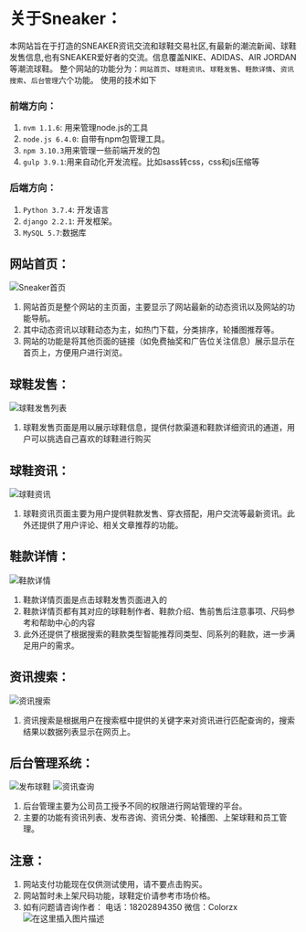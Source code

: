 # 关于Sneaker：
本网站旨在于打造的SNEAKER资讯交流和球鞋交易社区,有最新的潮流新闻、球鞋发售信息,也有SNEAKER爱好者的交流。信息覆盖NIKE、ADIDAS、AIR JORDAN等潮流球鞋。
整个网站的功能分为：`网站首页`、`球鞋资讯`、`球鞋发售`、`鞋款详情`、`资讯搜索`、`后台管理`六个功能。
使用的技术如下
### 前端方向：
1.  `nvm 1.1.6`: 用来管理node.js的工具
2. `node.js 6.4.0`: 自带有npm包管理工具。
3. `npm 3.10.3`用来管理一些前端开发的包
4. `gulp 3.9.1`:用来自动化开发流程。比如sass转css，css和js压缩等
### 后端方向：
1.  `Python 3.7.4`: 开发语言
2. `django 2.2.1`: 开发框架。
3. `MySQL 5.7`:数据库


## 网站首页：
![Sneaker首页](https://img-blog.csdnimg.cn/20190713120038669.png?x-oss-process=image/watermark,type_ZmFuZ3poZW5naGVpdGk,shadow_10,text_aHR0cHM6Ly9ibG9nLmNzZG4ubmV0L3FxXzQyNjU1NjYz,size_16,color_FFFFFF,t_70)
1. 网站首页是整个网站的主页面，主要显示了网站最新的动态资讯以及网站的功能导航。
2. 其中动态资讯以球鞋动态为主，如热门下载，分类排序，轮播图推荐等。
3. 网站的功能是将其他页面的链接（如免费抽奖和广告位关注信息）展示显示在首页上，方便用户进行浏览。
## 球鞋发售：
![球鞋发售列表](https://img-blog.csdnimg.cn/20190713192049106.png?x-oss-process=image/watermark,type_ZmFuZ3poZW5naGVpdGk,shadow_10,text_aHR0cHM6Ly9ibG9nLmNzZG4ubmV0L3FxXzQyNjU1NjYz,size_16,color_FFFFFF,t_70)

1.  球鞋发售页面是用以展示球鞋信息，提供付款渠道和鞋款详细资讯的通道，用户可以挑选自己喜欢的球鞋进行购买


## 球鞋资讯：
![球鞋资讯](https://img-blog.csdnimg.cn/20190714110211566.png?x-oss-process=image/watermark,type_ZmFuZ3poZW5naGVpdGk,shadow_10,text_aHR0cHM6Ly9ibG9nLmNzZG4ubmV0L3FxXzQyNjU1NjYz,size_16,color_FFFFFF,t_70)
1. 球鞋资讯页面主要为用户提供鞋款发售、穿衣搭配，用户交流等最新资讯。此外还提供了用户评论、相关文章推荐的功能。

## 鞋款详情：
![鞋款详情](https://img-blog.csdnimg.cn/20190714110234421.png?x-oss-process=image/watermark,type_ZmFuZ3poZW5naGVpdGk,shadow_10,text_aHR0cHM6Ly9ibG9nLmNzZG4ubmV0L3FxXzQyNjU1NjYz,size_16,color_FFFFFF,t_70)
1. 鞋款详情页面是点击球鞋发售页面进入的
2. 鞋款详情页都有其对应的球鞋制作者、鞋款介绍、售前售后注意事项、尺码参考和帮助中心的内容
3. 此外还提供了根据搜索的鞋款类型智能推荐同类型、同系列的鞋款，进一步满足用户的需求。


## 资讯搜索：
![资讯搜索](https://img-blog.csdnimg.cn/20190713193519269.png?x-oss-process=image/watermark,type_ZmFuZ3poZW5naGVpdGk,shadow_10,text_aHR0cHM6Ly9ibG9nLmNzZG4ubmV0L3FxXzQyNjU1NjYz,size_16,color_FFFFFF,t_70)
1. 资讯搜索是根据用户在搜索框中提供的关键字来对资讯进行匹配查询的，搜索结果以数据列表显示在网页上。

## 后台管理系统：
![发布球鞋](https://img-blog.csdnimg.cn/20190713193814394.png?x-oss-process=image/watermark,type_ZmFuZ3poZW5naGVpdGk,shadow_10,text_aHR0cHM6Ly9ibG9nLmNzZG4ubmV0L3FxXzQyNjU1NjYz,size_16,color_FFFFFF,t_70)
![资讯查询](https://img-blog.csdnimg.cn/20190713193832601.png?x-oss-process=image/watermark,type_ZmFuZ3poZW5naGVpdGk,shadow_10,text_aHR0cHM6Ly9ibG9nLmNzZG4ubmV0L3FxXzQyNjU1NjYz,size_16,color_FFFFFF,t_70)
1. 后台管理主要为公司员工授予不同的权限进行网站管理的平台。
2. 主要的功能有资讯列表、发布咨询、资讯分类、轮播图、上架球鞋和员工管理。

## 注意：
1. 网站支付功能现在仅供测试使用，请不要点击购买。 
2. 网站暂时未上架尺码功能，球鞋定价请参考市场价格。 
3. 如有问题请咨询作者： 电话：18202894350 微信：Colorzx 
![在这里插入图片描述](https://img-blog.csdnimg.cn/20190713194334572.jpg?x-oss-process=image/watermark,type_ZmFuZ3poZW5naGVpdGk,shadow_10,text_aHR0cHM6Ly9ibG9nLmNzZG4ubmV0L3FxXzQyNjU1NjYz,size_16,color_FFFFFF,t_70)

